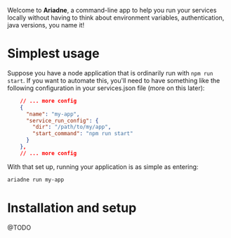 Welcome to **Ariadne**, a command-line app to help you run your services locally without having to think about environment variables, authentication, java versions, you name it!

# Simplest usage

Suppose you have a node application that is ordinarily run with `npm run start`. If you want to automate this, you'll need to have something like the following configuration in your services.json file (more on this later):

```json
    // ... more config
    {
      "name": "my-app",
      "service_run_config": {
        "dir": "/path/to/my/app",
        "start_command": "npm run start"
      }
    },
    // ... more config
```

With that set up, running your application is as simple as entering:

```bash
ariadne run my-app
```

# Installation and setup

@TODO